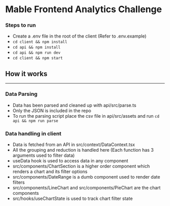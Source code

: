 # Mable Frontend Analytics Challenge

### Steps to run

* Create a .env file in the root of the client (Refer to .env.example)
* `cd client && npm install`
* `cd api && npm install`
* `cd api && npm run dev`
* `cd client && npm start`

## How it works

***

### Data Parsing

* Data has been parsed and cleaned up with api/src/parse.ts
* Only the JSON is included in the repo
* To run the parsing script place the csv file in api/src/assets and run `cd api && npm run parse`


### Data handling in client

* Data is fetched from an API in src/context/DataContext.tsx
* All the grouping and reduction is handled here (Each function has 3 arguments used to filter data)
* useData hook is used to access data in any component
* src/components/ChartSection is a higher order component which renders a chart and its filter options
* src/components/DateRange is a dumb component used to render date filters
* src/components/LineChart and src/components/PieChart are the chart components
* src/hooks/useChartState is used to track chart filter state
